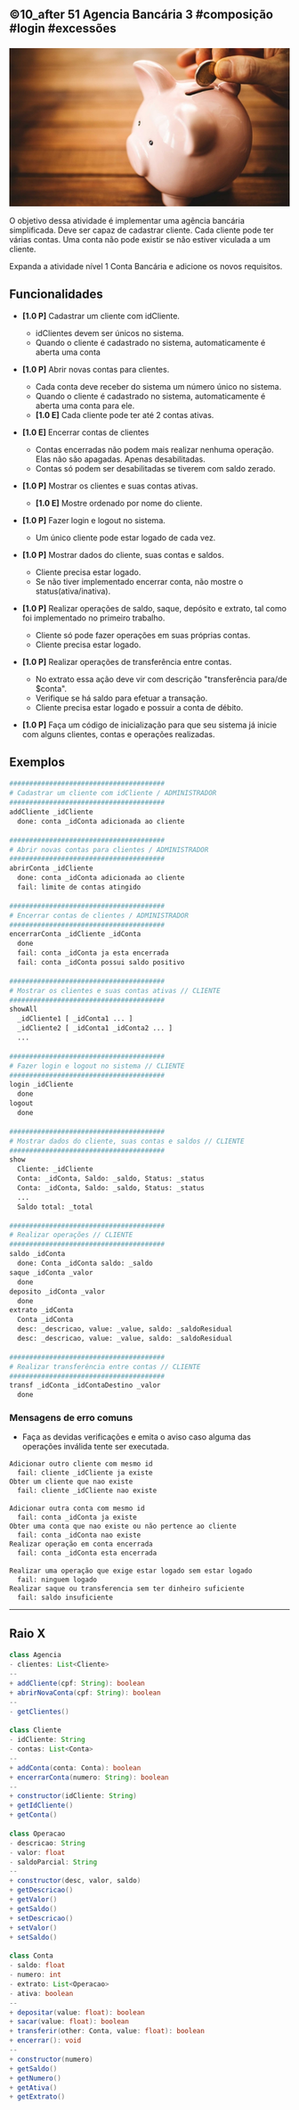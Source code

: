 ## ©10_after 51 Agencia Bancária 3 #composição #login #excessões
###
![](figura.jpg)

O objetivo dessa atividade é implementar uma agência bancária simplificada. Deve ser capaz de cadastrar cliente. Cada cliente pode ter várias contas. Uma conta não pode existir se não estiver viculada a um cliente.

Expanda a atividade nível 1 Conta Bancária e adicione os novos requisitos.

## Funcionalidades

- **[1.0 P]** Cadastrar um cliente com idCliente.
    - idClientes devem ser únicos no sistema.
    - Quando o cliente é cadastrado no sistema, automaticamente é aberta uma conta

- **[1.0 P]** Abrir novas contas para clientes.
    - Cada conta deve receber do sistema um número único no sistema.
    - Quando o cliente é cadastrado no sistema, automaticamente é aberta uma conta
  para ele.
    - **[1.0 E]** Cada cliente pode ter até 2 contas ativas.

- **[1.0 E]** Encerrar contas de clientes
    - Contas encerradas não podem mais realizar nenhuma operação. Elas não são apagadas. Apenas desabilitadas.
    - Contas só podem ser desabilitadas se tiverem com saldo zerado.

- **[1.0 P]** Mostrar os clientes e suas contas ativas.
    - **[1.0 E]** Mostre ordenado por nome do cliente.

- **[1.0 P]** Fazer login e logout no sistema.
    - Um único cliente pode estar logado de cada vez.

- **[1.0 P]** Mostrar dados do cliente, suas contas e saldos.
    - Cliente precisa estar logado.
    - Se não tiver implementado encerrar conta, não mostre o status(ativa/inativa).

- **[1.0 P]** Realizar operações de saldo, saque, depósito e extrato, tal como foi implementado no primeiro trabalho.
     - Cliente só pode fazer operações em suas próprias contas.
     - Cliente precisa estar logado.

- **[1.0 P]** Realizar operações de transferência entre contas.
    - No extrato essa ação deve vir com descrição "transferência para/de $conta".
    - Verifique se há saldo para efetuar a transação.
    - Cliente precisa estar logado e possuir a conta de débito.

- **[1.0 P]** Faça um código de inicialização para que seu sistema já inicie com alguns clientes, contas e operações realizadas.


## Exemplos

```python
#######################################
# Cadastrar um cliente com idCliente / ADMINISTRADOR
#######################################
addCliente _idCliente
  done: conta _idConta adicionada ao cliente

#######################################
# Abrir novas contas para clientes / ADMINISTRADOR
#######################################
abrirConta _idCliente
  done: conta _idConta adicionada ao cliente
  fail: limite de contas atingido

#######################################
# Encerrar contas de clientes / ADMINISTRADOR
#######################################
encerrarConta _idCliente _idConta
  done
  fail: conta _idConta ja esta encerrada
  fail: conta _idConta possui saldo positivo

#######################################
# Mostrar os clientes e suas contas ativas // CLIENTE
#######################################
showAll
  _idCliente1 [ _idConta1 ... ]
  _idCliente2 [ _idConta1 _idConta2 ... ]
  ...

#######################################
# Fazer login e logout no sistema // CLIENTE
#######################################
login _idCliente
  done
logout
  done

#######################################
# Mostrar dados do cliente, suas contas e saldos // CLIENTE
#######################################
show
  Cliente: _idCliente
  Conta: _idConta, Saldo: _saldo, Status: _status
  Conta: _idConta, Saldo: _saldo, Status: _status
  ...
  Saldo total: _total

#######################################
# Realizar operações // CLIENTE
#######################################
saldo _idConta
  done: Conta _idConta saldo: _saldo
saque _idConta _valor
  done
deposito _idConta _valor
  done
extrato _idConta
  Conta _idConta
  desc: _descricao, value: _value, saldo: _saldoResidual
  desc: _descricao, value: _value, saldo: _saldoResidual

#######################################
# Realizar transferência entre contas // CLIENTE
#######################################
transf _idConta _idContaDestino _valor
  done

```

### Mensagens de erro comuns

- Faça as devidas verificações e emita o aviso caso alguma das operações inválida tente ser executada.

```
Adicionar outro cliente com mesmo id
  fail: cliente _idCliente ja existe
Obter um cliente que nao existe
  fail: cliente _idCliente nao existe

Adicionar outra conta com mesmo id
  fail: conta _idConta ja existe
Obter uma conta que nao existe ou não pertence ao cliente
  fail: conta _idConta nao existe
Realizar operação em conta encerrada
  fail: conta _idConta esta encerrada

Realizar uma operação que exige estar logado sem estar logado
  fail: ninguem logado
Realizar saque ou transferencia sem ter dinheiro suficiente
  fail: saldo insuficiente
```
***
## Raio X

````java
class Agencia 
- clientes: List<Cliente>
--
+ addCliente(cpf: String): boolean
+ abrirNovaConta(cpf: String): boolean
--
- getClientes()

class Cliente
- idCliente: String
- contas: List<Conta>
--
+ addConta(conta: Conta): boolean
+ encerrarConta(numero: String): boolean
--
+ constructor(idCliente: String)
+ getIdCliente()
+ getConta()

class Operacao
- descricao: String
- valor: float
- saldoParcial: String
--
+ constructor(desc, valor, saldo)
+ getDescricao()
+ getValor()
+ getSaldo()
+ setDescricao()
+ setValor()
+ setSaldo()

class Conta
- saldo: float
- numero: int
- extrato: List<Operacao>
- ativa: boolean
--
+ depositar(value: float): boolean
+ sacar(value: float): boolean
+ transferir(other: Conta, value: float): boolean
+ encerrar(): void
--
+ constructor(numero)
+ getSaldo()
+ getNumero()
+ getAtiva()
+ getExtrato()

````
